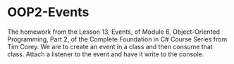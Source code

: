 # OOP2-Events
The homework from the Lesson 13, Events, of Module 6, Object-Oriented Programming, Part 2, of the Complete Foundation in C# Course Series from Tim Corey. We are to create an event in a class and then consume that class. Attach a listener to the event and have it write to the console.
